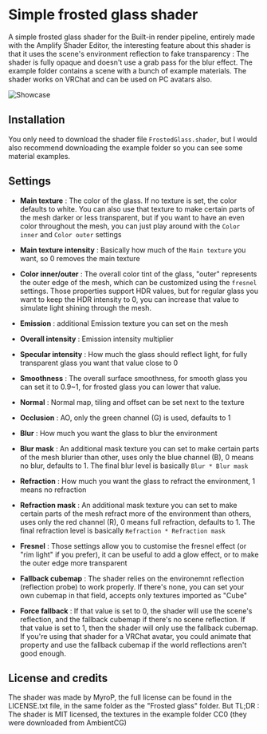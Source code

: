 # Simple frosted glass shader

A simple frosted glass shader for the Built-in render pipeline, entirely made with the Amplify Shader Editor, the interesting feature about this shader is that it uses the scene's environment reflection to fake transparency : The shader is fully opaque and doesn't use a grab pass for the blur effect. The example folder contains a scene with a bunch of example materials.
The shader works on VRChat and can be used on PC avatars also.

![Showcase](https://github.com/MyroG/MyroP-shader-dump/blob/master/Frosted%20glass/Examples/example.gif)

## Installation
You only need to download the shader file ```FrostedGlass.shader```, but I would also recommend downloading the example folder so you can see some material examples.

## Settings

- **Main texture** : The color of the glass. If no texture is set, the color defaults to white.
You can also use that texture to make certain parts of the mesh darker or less transparent, but if you want to have an even color throughout the mesh, you can just play around with the ```Color inner``` and ```Color outer``` settings

- **Main texture intensity** : Basically how much of the ```Main texture``` you want, so 0 removes the main texture

- **Color inner/outer** : The overall color tint of the glass, "outer" represents the outer edge of the mesh, which can be customized using the ```fresnel``` settings.
Those properties support HDR values, but for regular glass you want to keep the HDR intensity to 0, you can increase that value to simulate light shining through the mesh.

- **Emission** : additional Emission texture you can set on the mesh

- **Overall intensity** : Emission intensity multiplier

- **Specular intensity** : How much the glass should reflect light, for fully transparent glass you want that value close to 0

- **Smoothness** : The overall surface smoothness, for smooth glass you can set it to 0.9~1, for frosted glass you can lower that value.

- **Normal** : Normal map, tiling and offset can be set next to the texture

- **Occlusion** : AO, only the green channel (G) is used, defaults to 1

- **Blur** : How much you want the glass to blur the environment

- **Blur mask** : An additional mask texture you can set to make certain parts of the mesh blurier than other, uses only the blue channel (B), 0 means no blur, defaults to 1. The final blur level is basically ```Blur * Blur mask```

- **Refraction** : How much you want the glass to refract the environment, 1 means no refraction

- **Refraction mask** : An additional mask texture you can set to make certain parts of the mesh refract more of the environment than others, uses only the red channel (R), 0 means full refraction, defaults to 1. The final refraction level is basically ```Refraction * Refraction mask```

- **Fresnel** : Those settings allow you to customise the fresnel effect (or "rim light" if you prefer), it can be useful to add a glow effect, or to make the outer edge more transparent

- **Fallback cubemap** : The shader relies on the environemnt reflection (reflection probe) to work properly. If there's none, you can set your own cubemap in that field, accepts only textures imported as "Cube"

- **Force fallback** : If that value is set to 0, the shader will use the scene's reflection, and the fallback cubemap if there's no scene reflection.
If that value is set to 1, then the shader will only use the fallback cubemap.
If you're using that shader for a VRChat avatar, you could animate that property and use the fallback cubemap if the world reflections aren't good enough.

## License and credits

The shader was made by MyroP, the full license can be found in the LICENSE.txt file, in the same folder as the "Frosted glass" folder.
But TL;DR : The shader is MIT licensed, the textures in the example folder CC0 (they were downloaded from AmbientCG)

